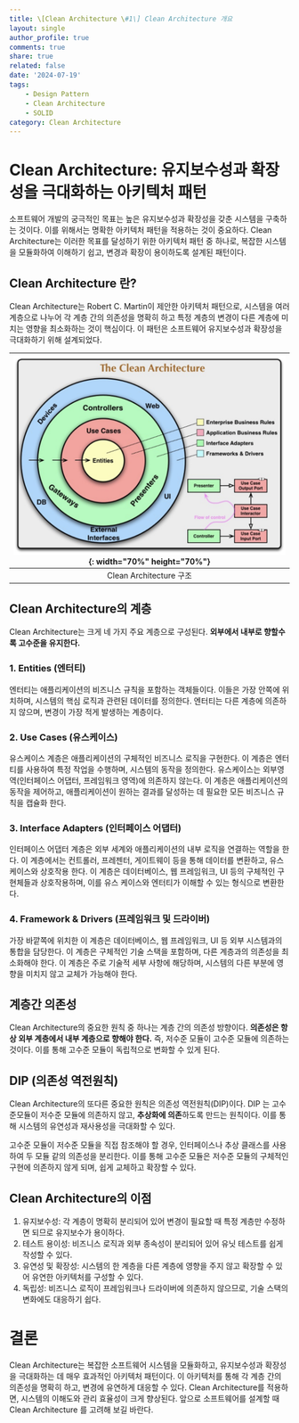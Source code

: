 ```yaml
---
title: \[Clean Architecture \#1\] Clean Architecture 개요
layout: single
author_profile: true
comments: true
share: true
related: false
date: '2024-07-19'
tags:
    - Design Pattern
    - Clean Architecture
    - SOLID
category: Clean Architecture
---
```


# Clean Architecture: 유지보수성과 확장성을 극대화하는 아키텍처 패턴
소프트웨어 개발의 궁극적인 목표는 높은 유지보수성과 확장성을 갖춘 시스템을 구축하는 것이다. 
이를 위해서는 명확한 아키텍처 패턴을 적용하는 것이 중요하다. 
Clean Architecture는 이러한 목표를 달성하기 위한 아키텍처 패턴 중 하나로, 복잡한 시스템을 모듈화하여 이해하기 쉽고, 변경과 확장이 용이하도록 설계된 패턴이다.

## Clean Architecture 란?
Clean Architecture는 Robert C. Martin이 제안한 아키텍처 패턴으로, 시스템을 여러 계층으로 나누어 각 계층 간의 의존성을 명확히 하고 특정 계층의 변경이 다른 계층에 미치는 영향을 최소화하는 것이 핵심이다.
이 패턴은 소프트웨어 유지보수성과 확장성을 극대화하기 위해 설계되었다.

|![Clean Architecture Layer](/assets/images/static/240719/CleanArchitecture.png){: width="70%" height="70%"}|
|:--:|
|Clean Architecture 구조|

## Clean Architecture의 계층
Clean Architecture는 크게 네 가지 주요 계층으로 구성된다. **외부에서 내부로 향할수록 고수준을 유지한다.**

### 1. Entities (엔터티)
엔터티는 애플리케이션의 비즈니스 규칙을 포함하는 객체들이다. 이들은 가장 안쪽에 위치하며, 시스템의 핵심 로직과 관련된 데이터를 정의한다.
엔터티는 다른 계층에 의존하지 않으며, 변경이 가장 적게 발생하는 계층이다.

### 2. Use Cases (유스케이스)
유스케이스 계층은 애플리케이션의 구체적인 비즈니스 로직을 구현한다. 
이 계층은 엔터티를 사용하여 특정 작업을 수행하며, 시스템의 동작을 정의한다. 유스케이스는 외부영역(인터페이스 어댑터, 프레임워크 영역)에 의존하지 않는다.
이 계층은 애플리케이션의 동작을 제어하고, 애플리케이션이 원하는 결과를 달성하는 데 필요한 모든 비즈니스 규칙을 캡슐화 한다.

### 3. Interface Adapters (인터페이스 어댑터)
인터페이스 어댑터 계층은 외부 세계와 애플리케이션의 내부 로직을 연결하는 역할을 한다.
이 계층에서는 컨트롤러, 프레젠터, 게이트웨이 등을 통해 데이터를 변환하고, 유스 케이스와 상호작용 한다.
이 계층은 데이터베이스, 웹 프레임워크, UI 등의 구체적인 구현체들과 상호작용하며, 이를 유스 케이스와 엔터티가 이해할 수 있는 형식으로 변환한다.

### 4. Framework & Drivers (프레임워크 및 드라이버)
가장 바깥쪽에 위치한 이 계층은 데이터베이스, 웹 프레임워크, UI 등 외부 시스템과의 통합을 담당한다. 
이 계층은 구체적인 기술 스택을 포함하며, 다른 계층과의 의존성을 최소화해야 한다. 
이 계층은 주로 기술적 세부 사항에 해당하며, 시스템의 다른 부분에 영향을 미치지 않고 교체가 가능해야 한다.

## 계층간 의존성
Clean Architecture의 중요한 원칙 중 하나는 계층 간의 의존성 방향이다. **의존성은 항상 외부 계층에서 내부 계층으로 향해야 한다.**
즉, 저수준 모듈이 고수준 모듈에 의존하는 것이다. 이를 통해 고수준 모듈이 독립적으로 변화할 수 있게 된다.

## DIP (의존성 역전원칙)
Clean Architecture의 또다른 중요한 원칙은 의존성 역전원칙(DIP)이다. DIP 는 고수준모듈이 저수준 모듈에 의존하지 않고, **추상화에 의존**하도록 만드는 원칙이다. 
이를 통해 시스템의 유연성과 재사용성을 극대화할 수 있다.

고수준 모듈이 저수준 모듈을 직접 참조해야 할 경우, 인터페이스나 추상 클래스를 사용하여 두 모듈 같의 의존성을 분리한다. 이를 통해 고수준 모듈은 저수준 모듈의 구체적인 구현에 의존하지 않게 되며, 쉽게 교체하고 확장할 수 있다.

## Clean Architecture의 이점
1. 유지보수성: 각 계층이 명확히 분리되어 있어 변경이 필요할 때 특정 계층만 수정하면 되므로 유지보수가 용이하다.
2. 테스트 용이성: 비즈니스 로직과 외부 종속성이 분리되어 있어 유닛 테스트를 쉽게 작성할 수 있다.
3. 유연성 및 확장성: 시스템의 한 계층을 다른 계층에 영향을 주지 않고 확장할 수 있어 유연한 아키텍처를 구성할 수 있다.
4. 독립성: 비즈니스 로직이 프레임워크나 드라이버에 의존하지 않으므로, 기술 스택의 변화에도 대응하기 쉽다.

# 결론
Clean Architecture는 복잡한 소프트웨어 시스템을 모듈화하고, 유지보수성과 확장성을 극대화하는 데 매우 효과적인 아키텍처 패턴이다. 이 아키텍처를 통해 각 계층 간의 의존성을 명확히 하고, 변경에 유연하게 대응할 수 있다.
Clean Architecture를 적용하면, 시스템의 이해도와 관리 효율성이 크게 향상된다. 앞으로 소프트웨어를 설계할 때 Clean Architecture 를 고려해 보길 바란다.